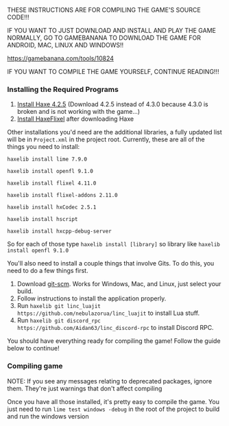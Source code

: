 THESE INSTRUCTIONS ARE FOR COMPILING THE GAME'S SOURCE CODE!!!

IF YOU WANT TO JUST DOWNLOAD AND INSTALL AND PLAY THE GAME NORMALLY, GO TO GAMEBANANA TO DOWNLOAD THE GAME FOR ANDROID, MAC, LINUX AND WINDOWS!!

https://gamebanana.com/tools/10824

IF YOU WANT TO COMPILE THE GAME YOURSELF, CONTINUE READING!!!

### Installing the Required Programs

1. [Install Haxe 4.2.5](https://haxe.org/download/version/4.2.5/) (Download 4.2.5 instead of 4.3.0 because 4.3.0 is broken and is not working with the game...)
2. [Install HaxeFlixel](https://haxeflixel.com/documentation/install-haxeflixel/) after downloading Haxe

Other installations you'd need are the additional libraries, a fully updated list will be in `Project.xml` in the project root. Currently, these are all of the things you need to install:

``haxelib install lime 7.9.0``

``haxelib install openfl 9.1.0``

``haxelib install flixel 4.11.0``

``haxelib install flixel-addons 2.11.0``

``haxelib install hxCodec 2.5.1``

``haxelib install hscript``

``haxelib install hxcpp-debug-server``

  So for each of those type `haxelib install [library]` so library like `haxelib install openfl 9.1.0`

You'll also need to install a couple things that involve Gits. To do this, you need to do a few things first.
1. Download [git-scm](https://git-scm.com/downloads). Works for Windows, Mac, and Linux, just select your build.
2. Follow instructions to install the application properly.
3. Run `haxelib git linc_luajit https://github.com/nebulazorua/linc_luajit` to install Lua stuff.
4. Run `haxelib git discord_rpc https://github.com/Aidan63/linc_discord-rpc` to install Discord RPC.

You should have everything ready for compiling the game! Follow the guide below to continue!

### Compiling game
NOTE: If you see any messages relating to deprecated packages, ignore them. They're just warnings that don't affect compiling

Once you have all those installed, it's pretty easy to compile the game. You just need to run `lime test windows -debug` in the root of the project to build and run the windows version
